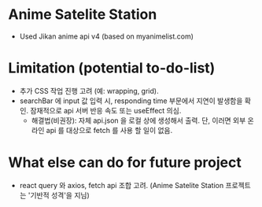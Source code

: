 # Anime Satelite Station
- Used Jikan anime api v4 (based on myanimelist.com)

# Limitation (potential to-do-list)
- 추가 CSS 작업 진행 고려 (예: wrapping, grid).
- searchBar 에 input 값 입력 시, responding time 부문에서 지연이 발생함을 확인. 잠재적으로 api 서버 반응 속도 또는 useEffect 의심.
  - 해결법(비권장): 자체 api.json 을 로컬 상에 생성해서 출력. 단, 이러면 외부 온라인 api 를 대상으로 fetch 를 사용 할 일이 없음.

# What else can do for future project
  - react query 와 axios, fetch api 조합 고려. (Anime Satelite Station 프로젝트는 '기반적 성격'을 지님)